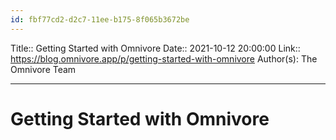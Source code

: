 ```yaml
---
id: fbf77cd2-d2c7-11ee-b175-8f065b3672be
---
```


Title:: Getting Started with Omnivore
Date:: 2021-10-12 20:00:00
Link:: https://blog.omnivore.app/p/getting-started-with-omnivore
Author(s): The Omnivore Team

---

# Getting Started with Omnivore

